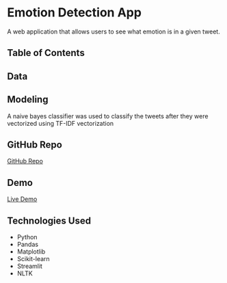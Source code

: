 # Emotion Detection App

A web application that allows users to see what emotion is in a given tweet.

## Table of Contents

## Data

## Modeling

A naive bayes classifier was used to classify the tweets after they were vectorized using TF-IDF vectorization

## GitHub Repo

[GitHub Repo](https://github.com/112523chen/Project_SA_CTP)

## Demo

[Live Demo](https://112523chen-text-emotion-classification-ctp-dem0.streamlit.app/)

## Technologies Used

- Python
- Pandas
- Matplotlib
- Scikit-learn
- Streamlit
- NLTK
